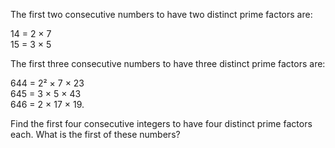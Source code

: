 <p>The first two consecutive numbers to have two distinct prime factors are:</p>
<p class="margin_left">14 = 2 × 7<br />15 = 3 × 5</p>
<p>The first three consecutive numbers to have three distinct prime factors are:</p>
<p class="margin_left">644 = 2² × 7 × 23<br />645 = 3 × 5 × 43<br />646 = 2 × 17 × 19.</p>
<p>Find the first four consecutive integers to have four distinct prime factors each. What is the first of these numbers?</p>

